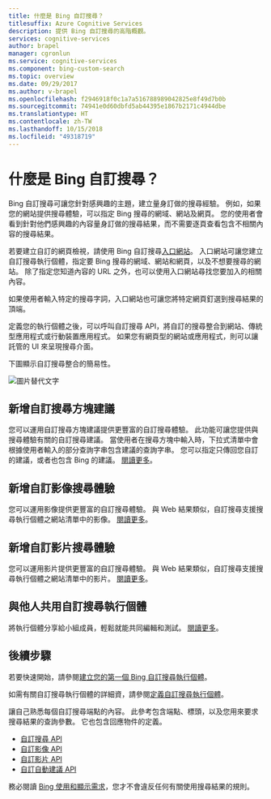 ```yaml
---
title: 什麼是 Bing 自訂搜尋？
titlesuffix: Azure Cognitive Services
description: 提供 Bing 自訂搜尋的高階概觀。
services: cognitive-services
author: brapel
manager: cgronlun
ms.service: cognitive-services
ms.component: bing-custom-search
ms.topic: overview
ms.date: 09/29/2017
ms.author: v-brapel
ms.openlocfilehash: f2946918f0c1a7a516788989042825e8f49d7b0b
ms.sourcegitcommit: 74941e0d60dbfd5ab44395e1867b2171c4944dbe
ms.translationtype: HT
ms.contentlocale: zh-TW
ms.lasthandoff: 10/15/2018
ms.locfileid: "49318719"
---
```

# <a name="what-is-bing-custom-search"></a>什麼是 Bing 自訂搜尋？

Bing 自訂搜尋可讓您針對感興趣的主題，建立量身訂做的搜尋經驗。 例如，如果您的網站提供搜尋體驗，可以指定 Bing 搜尋的網域、網站及網頁。 您的使用者會看到針對他們感興趣的內容量身訂做的搜尋結果，而不需要逐頁查看包含不相關內容的搜尋結果。

若要建立自訂的網頁檢視，請使用 Bing 自訂搜尋[入口網站](https://customsearch.ai)。 入口網站可讓您建立自訂搜尋執行個體，指定要 Bing 搜尋的網域、網站和網頁，以及不想要搜尋的網站。 除了指定您知道內容的 URL 之外，也可以使用入口網站尋找您要加入的相關內容。

如果使用者輸入特定的搜尋字詞，入口網站也可讓您將特定網頁釘選到搜尋結果的頂端。 

定義您的執行個體之後，可以呼叫自訂搜尋 API，將自訂的搜尋整合到網站、傳統型應用程式或行動裝置應用程式。 如果您有網頁型的網站或應用程式，則可以讓託管的 UI 來呈現搜尋介面。

下圖顯示自訂搜尋整合的簡易性。

![圖片替代文字](https://github.com/MicrosoftDocs/azure-docs/blob/master/articles/cognitive-services/Bing-Custom-Search/media/BCS-Overview.png "Bing 自訂搜尋如何運作。")

## <a name="adding-custom-search-box-suggestions"></a>新增自訂搜尋方塊建議

您可以運用自訂搜尋方塊建議提供更豐富的自訂搜尋體驗。 此功能可讓您提供與搜尋體驗有關的自訂搜尋建議。 當使用者在搜尋方塊中輸入時，下拉式清單中會根據使用者輸入的部分查詢字串包含建議的查詢字串。 您可以指定只傳回您自訂的建議，或者也包含 Bing 的建議。 [閱讀更多](define-custom-suggestions.md)。

## <a name="adding-custom-image-search-experience"></a>新增自訂影像搜尋體驗

您可以運用影像提供更豐富的自訂搜尋體驗。 與 Web 結果類似，自訂搜尋支援搜尋執行個體之網站清單中的影像。 [閱讀更多](get-images-from-instance.md)。

## <a name="adding-custom-video-search-experience"></a>新增自訂影片搜尋體驗

您可以運用影片提供更豐富的自訂搜尋體驗。 與 Web 結果類似，自訂搜尋支援搜尋執行個體之網站清單中的影片。 [閱讀更多](get-videos-from-instance.md)。

## <a name="sharing-your-custom-search-instance-with-others"></a>與他人共用自訂搜尋執行個體

將執行個體分享給小組成員，輕鬆就能共同編輯和測試。 [閱讀更多](share-your-custom-search.md)。

## <a name="next-steps"></a>後續步驟

若要快速開始，請參閱[建立您的第一個 Bing 自訂搜尋執行個體](quick-start.md)。

如需有關自訂搜尋執行個體的詳細資，請參閱[定義自訂搜尋執行個體](define-your-custom-view.md)。

讓自己熟悉每個自訂搜尋端點的內容。 此參考包含端點、標頭，以及您用來要求搜尋結果的查詢參數。 它也包含回應物件的定義。

- [自訂搜尋 API](https://docs.microsoft.com/rest/api/cognitiveservices/bing-custom-search-api-v7-reference)
- [自訂影像 API](https://docs.microsoft.com/rest/api/cognitiveservices/bing-custom-images-api-v7-reference)
- [自訂影片 API](https://docs.microsoft.com/rest/api/cognitiveservices/bing-custom-videos-api-v7-reference)
- [自訂自動建議 API](https://docs.microsoft.com/rest/api/cognitiveservices/bing-custom-autosuggest-api-v7-reference)


務必閱讀 [Bing 使用和顯示需求](./use-and-display-requirements.md)，您才不會違反任何有關使用搜尋結果的規則。
